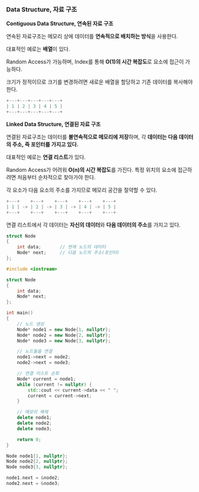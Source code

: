 ### Data Structure, 자료 구조

**Contiguous Data Structure, 연속된 자료 구조**


연속된 자료구조는 메모리 상에 데이터를 **연속적으로 배치하는 방식**을 사용한다.

 대표적인 예로는 **배열**이 있다. 

Random Access가 가능하며, Index를 통해 **O(1)의 시간 복잡도**로 요소에 접근이 가능하다. 

크기가 정적이므로 크기를 변경하려면 새로운 배열을 할당하고 기존 데이터를 복사해야 한다. 

```cpp
+---+---+---+---+---+
| 1 | 2 | 3 | 4 | 5 |
+---+---+---+---+---+
```


**Linked Data Structure, 연결된 자료 구조**


연결된 자료구조는 데이터를 **불연속적으로 메모리에 저장**하며, 각 **데이터는 다음 데이터의 주소, 즉 포인터를 가지고 있다.** 

대표적인 예로는 **연결 리스트**가 있다. 

Random Access가 어려워 **O(n)의 시간 복잡도**를 가진다. 특정 위치의 요소에 접근하려면 처음부터 순차적으로 찾아가야 한다. 

각 요소가 다음 요소의 주소를 가지므로 메모리 공간을 절약할 수 있다. 

```cpp
+---+    +---+    +---+    +---+    +---+
| 1 | -> | 2 | -> | 3 | -> | 4 | -> | 5 |
+---+    +---+    +---+    +---+    +---+
```


연결 리스트에서 각 데이터는 **자신의 데이터**와 **다음 데이터의 주소**를 가지고 있다.


```cpp
struct Node 
{
    int data;       // 현재 노드의 데이터
    Node* next;     // 다음 노드의 주소(포인터)
};
```

```cpp
#include <iostream>

struct Node 
{
    int data;
    Node* next;
};

int main() 
{
    // 노드 생성
    Node* node1 = new Node{1, nullptr};
    Node* node2 = new Node{2, nullptr};
    Node* node3 = new Node{3, nullptr};

    // 노드들을 연결
    node1->next = node2;
    node2->next = node3;

    // 연결 리스트 순회
    Node* current = node1;
    while (current != nullptr) {
        std::cout << current->data << " ";
        current = current->next;
    }

    // 메모리 해제
    delete node1;
    delete node2;
    delete node3;

    return 0;
}
```

```cpp
Node node1{1, nullptr};
Node node2{2, nullptr};
Node node3{3, nullptr};

node1.next = &node2;
node2.next = &node3;
```
